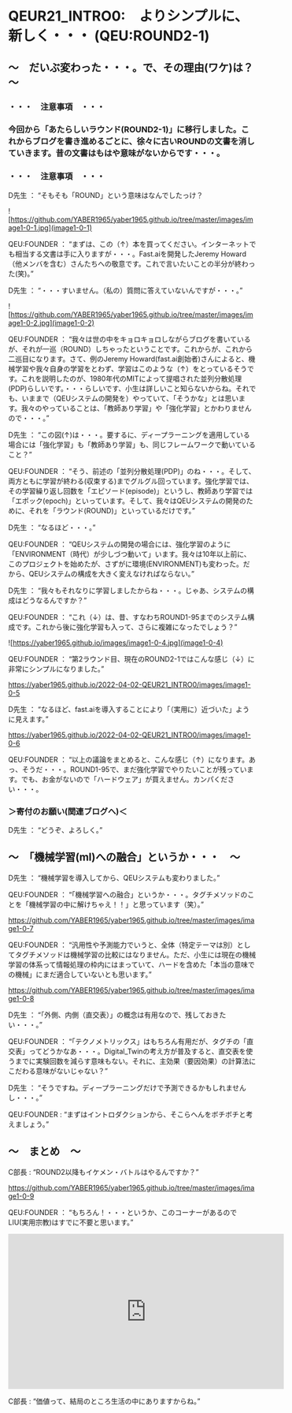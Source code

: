# QEUR21_INTRO0:　よりシンプルに、新しく・・・ (QEU:ROUND2-1)

## ～　だいぶ変わった・・・。で、その理由(ワケ)は？　～

### ・・・　注意事項　・・・

### 今回から「あたらしいラウンド(ROUND2-1)」に移行しました。これからブログを書き進めるごとに、徐々に古いROUNDの文書を消していきます。昔の文書はもはや意味がないからです・・・。

### ・・・　注意事項　・・・

D先生 ： “そもそも「ROUND」という意味はなんでしたっけ？

![https://github.com/YABER1965/yaber1965.github.io/tree/master/images/image1-0-1.jpg](image1-0-1)

QEU:FOUNDER ： “まずは、この（↑）本を買ってください。インターネットでも相当する文書は手に入りますが・・・。Fast.aiを開発したJeremy Howard（他メンバを含む）さんたちへの敬意です。これで言いたいことの半分が終わった(笑)。”

D先生 ： “・・・すいません。（私の）質問に答えていないんですが・・・。”

![https://github.com/YABER1965/yaber1965.github.io/tree/master/images/image1-0-2.jpg](image1-0-2)

QEU:FOUNDER ： “我々は世の中をキョロキョロしながらブログを書いているが、それが一巡（ROUND）しちゃったということです。これからが、これから二巡目になります。さて、例のJeremy Howard(fast.ai創始者)さんによると、機械学習や我々自身の学習をとわず、学習はこのような（↑）をとっているそうです。これを説明したのが、1980年代のMITによって提唱された並列分散処理(PDP)らしいです。・・・らしいです、小生は詳しいこと知らないからね。それでも、いままで（QEUシステムの開発を）やっていて、「そうかな」とは思います。我々のやっていることは、「教師あり学習」や「強化学習」とかわりませんので・・・。”

D先生 ： “この図(↑)は・・・。要するに、ディープラーニングを適用している場合には「強化学習」も「教師あり学習」も、同じフレームワークで動いていること？”

QEU:FOUNDER ： “そう、前述の「並列分散処理(PDP)」のね・・・。そして、両方ともに学習が終わる(収束する)までグルグル回っています。強化学習では、その学習繰り返し回数を「エピソード(episode)」というし、教師あり学習では「エポック(epoch)」といっています。そして、我々はQEUシステムの開発のために、それを「ラウンド(ROUND)」といっているだけです。”

D先生 ： “なるほど・・・。”

QEU:FOUNDER ： “QEUシステムの開発の場合には、強化学習のように「ENVIRONMENT（時代）が少しづつ動いて」います。我々は10年以上前に、このプロジェクトを始めたが、さずがに環境(ENVIRONMENT)も変わった。だから、QEUシステムの構成を大きく変えなければならない。”

D先生 ： “我々もそれなりに学習しましたからね・・・。じゃあ、システムの構成はどうなるんですか？”

QEU:FOUNDER ： “これ（↓）は、昔、すなわちROUND1-95までのシステム構成です。これから後に強化学習も入って、さらに複雑になったでしょう？”

![https://yaber1965.github.io/images/image1-0-4.jpg](image1-0-4)

QEU:FOUNDER ： “第2ラウンド目、現在のROUND2-1ではこんな感じ（↓）に非常にシンプルになりました。”

https://yaber1965.github.io/2022-04-02-QEUR21_INTRO0/images/image1-0-5

D先生 ： “なるほど、fast.aiを導入することにより「（実用に）近づいた」ように見えます。”

https://yaber1965.github.io/2022-04-02-QEUR21_INTRO0/images/image1-0-6

QEU:FOUNDER ： “以上の議論をまとめると、こんな感じ（↑）になります。あっ、そうだ・・・。ROUND1-95で、まだ強化学習でやりたいことが残っています。でも、お金がないので「ハードウェア」が買えません。カンパください・・・。

### ＞寄付のお願い(関連ブログへ)＜

D先生 ： “どうぞ、よろしく。”

## ～　「機械学習(ml)への融合」というか・・・　～

D先生 ： “機械学習を導入してから、QEUシステムも変わりました。”

QEU:FOUNDER ： “「機械学習への融合」というか・・・。タグチメソッドのことを「機械学習の中に解けちゃえ！！」と思っています（笑）。”

https://github.com/YABER1965/yaber1965.github.io/tree/master/images/image1-0-7

QEU:FOUNDER ： “汎用性や予測能力でいうと、全体（特定テーマは別）としてタグチメソッドは機械学習の比較にはなりません。ただ、小生には現在の機械学習の体系って情報処理の枠内にはまっていて、ハードを含めた「本当の意味での機械」にまだ適合していないとも思います。”

https://github.com/YABER1965/yaber1965.github.io/tree/master/images/image1-0-8

D先生 ： “「外側、内側（直交表）」の概念は有用なので、残しておきたい・・・。”

QEU:FOUNDER ： “「テクノメトリックス」はもちろん有用だが、タグチの「直交表」ってどうかなあ・・・。Digital_Twinの考え方が普及すると、直交表を使うまでに実験回数を減らす意味もない。それに、主効果（要因効果）の計算法にこだわる意味がないじゃない？”

D先生 ： “そうですね。ディープラーニングだけで予測できるかもしれませんし・・・。”

QEU:FOUNDER : “まずはイントロダクションから、そこらへんをボチボチと考えましょう。”

## ～　まとめ　～

C部長 : “ROUND2以降もイケメン・バトルはやるんですか？”

https://github.com/YABER1965/yaber1965.github.io/tree/master/images/image1-0-9

QEU:FOUNDER ： “もちろん！・・・というか、このコーナーがあるのでLIU(実用宗教)はすでに不要と思います。”

<iframe width="560" height="315" src="https://www.youtube.com/embed/r0ZsMk3a97k" ti-tle="YouTube video player" frameborder="0" allow="accelerometer; autoplay; clipboard-write; en-crypted-media; gyroscope; picture-in-picture" allowfullscreen></iframe>

C部長 : “価値って、結局のところ生活の中にありますからね。”

